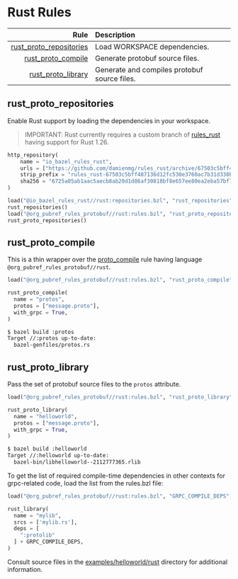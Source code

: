 # Rust Rules

| Rule                                                | Description                                  |
| --------------------------------------------------: | :------------------------------------------- |
| [rust_proto_repositories](#rust_proto_repositories) | Load WORKSPACE dependencies.                 |
| [rust_proto_compile](#rust_proto_compile)           | Generate protobuf source files.              |
| [rust_proto_library](#rust_proto_library)           | Generate and compiles protobuf source files. |

## rust\_proto\_repositories

Enable Rust support by loading the dependencies in your workspace.

> IMPORTANT: Rust currently requires a custom branch of [rules_rust](https://github.com/bazelbuild/rules_rust) having
> support for Rust 1.26.

```python
http_repository(
    name = "io_bazel_rules_rust",
    urls = ["https://github.com/damienmg/rules_rust/archive/67503c5bff487136d12fc530e3760ac7b31d330b.tar.gz"],
    strip_prefix = "rules_rust-67503c5bff487136d12fc530e3760ac7b31d330b",
    sha256 = "6725a05ab1aac5aecb8ab20d1d86af30818bf8e657ee80ea2eba57bf73f6d676",
)

load("@io_bazel_rules_rust//rust:repositories.bzl", "rust_repositories")
rust_repositories()
load("@org_pubref_rules_protobuf//rust:rules.bzl", "rust_proto_repositories")
rust_proto_repositories()
```

## rust\_proto\_compile

This is a thin wrapper over the
[proto_compile](../protobuf#proto_compile) rule having language
`@org_pubref_rules_protobuf//rust`.

```python
load("@org_pubref_rules_protobuf//rust:rules.bzl", "rust_proto_compile")

rust_proto_compile(
  name = "protos",
  protos = ["message.proto"],
  with_grpc = True,
)
```

```sh
$ bazel build :protos
Target //:protos up-to-date:
  bazel-genfiles/protos.rs
```

## rust\_proto\_library

Pass the set of protobuf source files to the `protos` attribute.

```python
load("@org_pubref_rules_protobuf//rust:rules.bzl", "rust_proto_library")

rust_proto_library(
  name = "helloworld",
  protos = ["message.proto"],
  with_grpc = True,
)
```

```sh
$ bazel build :helloworld
Target //:helloworld up-to-date:
  bazel-bin/libhelloworld--2112777365.rlib
```

To get the list of required compile-time dependencies in other contexts for grpc-related code, load the list from the rules.bzl file:

```python
load("@org_pubref_rules_protobuf//rust:rules.bzl", "GRPC_COMPILE_DEPS")

rust_library(
  name = "mylib",
  srcs = ['mylib.rs'],
  deps = [
    ":protolib"
  ] + GRPC_COMPILE_DEPS,
)
```

Consult source files in the [examples/helloworld/rust](../examples/helloworld/rust) directory for additional information.
